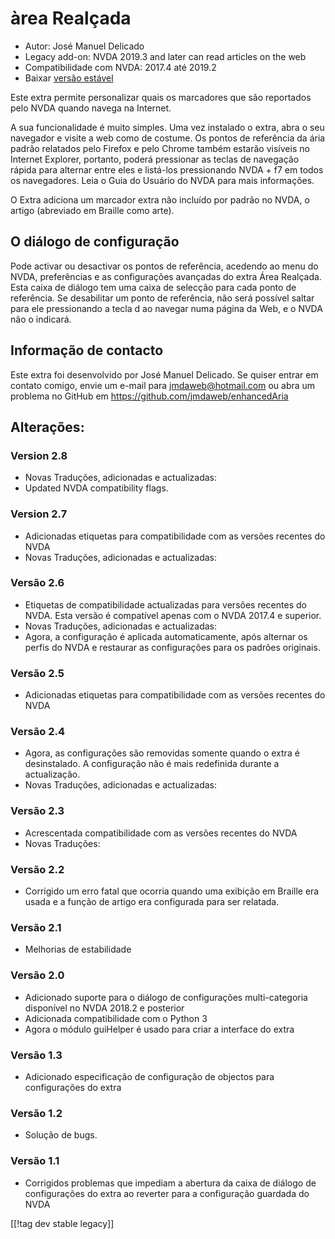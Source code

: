 # àrea Realçada #

* Autor: José Manuel Delicado
* Legacy add-on: NVDA 2019.3 and later can read articles on the web
* Compatibilidade com NVDA: 2017.4 até 2019.2
* Baixar [versão estável][1]

Este extra permite personalizar quais os marcadores que são reportados pelo
NVDA quando navega na Internet.

A sua funcionalidade é muito simples. Uma vez instalado o extra, abra o seu
navegador e visite a web como de costume. Os pontos de referência da ária
padrão relatados pelo Firefox e pelo Chrome também estarão visíveis no
Internet Explorer, portanto, poderá pressionar as teclas de navegação rápida
para alternar entre eles e listá-los pressionando NVDA + f7 em todos os
navegadores. Leia o Guia do Usuário do NVDA para mais informações.

O Extra adiciona um marcador extra não incluído por padrão no NVDA, o artigo
(abreviado em Braille como arte).

## O diálogo de configuração

Pode activar ou desactivar os pontos de referência, acedendo ao menu do
NVDA, preferências e as configurações avançadas do extra  Área
Realçada. Esta caixa de diálogo tem uma caixa de selecção para cada ponto de
referência. Se desabilitar um ponto de referência, não será possível saltar
para ele pressionando a tecla d ao navegar numa página da Web, e o NVDA não
o indicará.

## Informação de contacto

Este extra foi desenvolvido por José Manuel Delicado. Se quiser entrar em
contato comigo, envie um e-mail para jmdaweb@hotmail.com ou abra um problema
no GitHub em https://github.com/jmdaweb/enhancedAria

## Alterações:

### Version 2.8

* Novas Traduções, adicionadas e actualizadas:
* Updated NVDA compatibility flags.

### Version 2.7

* Adicionadas etiquetas para compatibilidade com as versões recentes do NVDA 
* Novas Traduções, adicionadas e actualizadas:

### Versão 2.6

* Etiquetas de compatibilidade actualizadas para versões recentes do
  NVDA. Esta versão é compatível apenas com o NVDA 2017.4 e superior.
* Novas Traduções, adicionadas e actualizadas:
* Agora, a configuração é aplicada automaticamente, após alternar os perfis
  do NVDA e restaurar as configurações para os padrões originais.

### Versão 2.5

* Adicionadas etiquetas para compatibilidade com as versões recentes do NVDA 

### Versão 2.4

* Agora, as configurações são removidas somente quando o extra é
  desinstalado. A configuração não é mais redefinida durante a actualização.
* Novas Traduções, adicionadas e actualizadas:

### Versão 2.3

* Acrescentada compatibilidade com as versões recentes do NVDA 
* Novas Traduções:

### Versão 2.2

* Corrigido um erro fatal que ocorria quando uma exibição em Braille era
  usada e a função de artigo era configurada para ser relatada.

### Versão 2.1

* Melhorias de estabilidade

### Versão 2.0

* Adicionado suporte para o diálogo de configurações multi-categoria
  disponível no NVDA 2018.2 e posterior
* Adicionada compatibilidade com o Python 3
* Agora o módulo guiHelper é usado para criar a interface do extra

### Versão 1.3

* Adicionado especificação de configuração de objectos para configurações do
  extra

### Versão 1.2

* Solução de bugs.

### Versão 1.1

* Corrigidos problemas que impediam a abertura da caixa de diálogo de
  configurações do extra ao reverter para a configuração guardada do NVDA

[[!tag dev stable legacy]]

[1]: https://addons.nvda-project.org/files/get.php?file=earia
